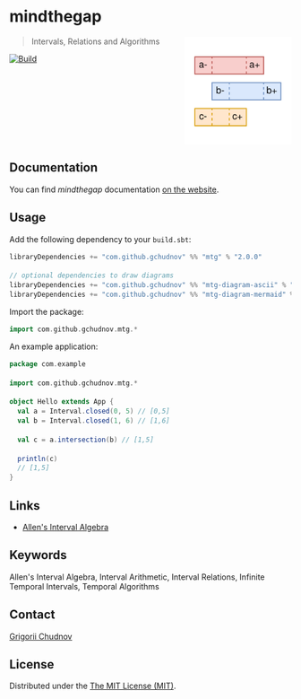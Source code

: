 # mindthegap

<img src="res/logo-txt.svg" width="192px" height="192px" align="right" />

> Intervals, Relations and Algorithms

[![Build](https://github.com/gchudnov/mindthegap/actions/workflows/scala.yml/badge.svg?branch=main)](https://github.com/gchudnov/mindthegap/actions/workflows/scala.yml)

<br clear="right" /><!-- Turn off the wrapping for the logo image. -->

## Documentation

You can find _mindthegap_ documentation [on the website](https://gchudnov.github.io/mindthegap/).

## Usage

Add the following dependency to your `build.sbt`:

```scala
libraryDependencies += "com.github.gchudnov" %% "mtg" % "2.0.0"

// optional dependencies to draw diagrams
libraryDependencies += "com.github.gchudnov" %% "mtg-diagram-ascii" % "2.0.0"
libraryDependencies += "com.github.gchudnov" %% "mtg-diagram-mermaid" % "2.0.0"
```

Import the package:

```scala
import com.github.gchudnov.mtg.*
```

An example application:

```scala
package com.example

import com.github.gchudnov.mtg.*

object Hello extends App {
  val a = Interval.closed(0, 5) // [0,5]
  val b = Interval.closed(1, 6) // [1,6]

  val c = a.intersection(b) // [1,5]

  println(c)
  // [1,5]
}
```

## Links

- [Allen's Interval Algebra](https://www.ics.uci.edu/~alspaugh/cls/shr/allen.html)

## Keywords

Allen's Interval Algebra, Interval Arithmetic, Interval Relations, Infinite Temporal Intervals, Temporal Algorithms

## Contact

[Grigorii Chudnov](mailto:g.chudnov@gmail.com)

## License

Distributed under the [The MIT License (MIT)](LICENSE).
